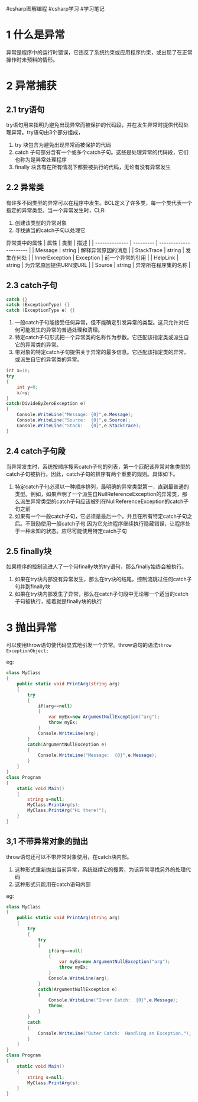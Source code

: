 #csharp图解编程  #csharp学习 #学习笔记 

# 1 什么是异常

异常是程序中的运行时错误，它违反了系统约束或应用程序约束，或出现了在正常操作时未预料的情形。


# 2 异常捕获

## 2.1 try语句

try语句用来指明为避免出现异常而被保护的代码段，并在发生异常时提供代码处理异常。try语句由3个部分组成，
1. try 块包含为避免出现异常而被保护的代码
2. catch 子句部分含有一个或多个catch子句。这些是处理异常的代码段，它们也称为是异常处理程序
3. finally 块含有在所有情况下都要被执行的代码，无论有没有异常发生

## 2.2 异常类

有许多不同类型的异常可以在程序中发生。BCL定义了许多类，每一个类代表一个指定的异常类型。当一个异常发生时，CLR:
1. 创建该类型的异常对象
2. 寻找适当的catch子句以处理它

异常类中的属性
| 属性           | 类型      | 描述                   |
| -------------- | --------- | ---------------------- |
| Message        | string    | 解释异常原因的消息     |
| StackTrace     | string    | 发生在何处             |
| InnerException | Exception | 前一个异常的引用       |
| HelpLink       | string    | 为异常原因提供URN或URL |
| Source         | string    | 异常所在程序集的名称   | 

## 2.3 catch子句
```csharp
catch {}
catch (ExceptionType) {}
catch (ExceptionType e) {}
```

1. 一般catch子句能接受任何异常，但不能确定引发异常的类型。这只允许对任何可能发生的异常的普通处理和清理。
2. 特定catch子句形式把一个异常类的名称作为参数。它匹配该指定类或派生自它的异常类的异常。
3. 带对象的特定catch子句提供关于异常的最多信息。它匹配该指定类的异常，或派生自它的异常类的异常。
```csharp
int x=10;
try
{
    int y=0;
    x/=y;
}
catch(DivideByZeroException e)
{
    Console.WriteLine("Message: {0}",e.Message);
    Console.WriteLine("Source:  {0}",e.Source);
    Console.WriteLine("Stack:   {0}",e.StackTrace);
}
```

## 2.4 catch子句段

当异常发生时，系统按顺序搜索catch子句的列表，第一个匹配该异常对象类型的catch子句被执行。因此，catch子句的排序有两个重要的规则。具体如下。

1. 特定catch子句必须以一种顺序排列，最明确的异常类型第一，直到最普通的类型。例如，如果声明了一个派生自NullReferenceException的异常类，那么派生异常类型的catch子句应该被列在NullReferenceException的catch子句之前
2. 如果有一个一般catch子句，它必须是最后一个，并且在所有特定catch子句之后。不鼓励使用一般catch子句.因为它允许程序继续执行隐藏错误，让程序处于一种未知的状态。应尽可能使用特定catch子句

## 2.5 finally块

如果程序的控制流进人了一个带finally块的try语句，那么finally始终会被执行。

1. 如果在try块内部没有异常发生，那么在try块的结尾，控制流跳过任何catch子句并到finally块
2. 如果在try块内部发生了异常，那么在catch子句段中无论哪一个适当的catch子句被执行，接着就是finally块的执行

# 3 抛出异常
可以使用throw语句使代码显式地引发一个异常。throw语句的语法`throw ExceptionObject;`

eg:

```csharp
class MyClass
{
    public static void PrintArg(string arg)
    {
        try
        {
            if(arg==null)
            {
                var myEx=new ArgumentNullException("arg");
                throw myEx;
            }
            Console.WriteLine(arg);
        }
        catch(ArgumentNullException e)
        {
            Console.WriteLine("Message:  {0}",e.Message);
        }
    }
}
class Program
{
    static void Main()
    {
        string s=null;
        MyClass.PrintArg(s);
        MyClass.PrintArg("Hi there!");
    }
}
```

## 3,1 不带异常对象的抛出

throw语句还可以不带异常对象使用，在catch块内部。

1. 这种形式重新抛出当前异常，系统继续它的搜索，为该异常寻找另外的处理代码
2. 这种形式只能用在catch语句内部

eg:
```csharp
class MyClass
{
    public static void PrintArg(string arg)
    {
        try
        {
            try
            {
                if(arg==null)
                {
                    var myEx=new ArgumentNullException("arg");
                    throw myEx;
                }
                Console.WriteLine(arg);
            }
            catch(ArgumentNullException e)
            {
                Console.WriteLine("Inner Catch:  {0}",e.Message);
                throw;
            }
        }
        catch
        {
            Console.WriteLine("Outer Catch:  Handling an Exception.");
        }
    }
}
class Program
{
    static void Main()
    {
        string s=null;
        MyClass.PrintArg(s);
    }
}
```